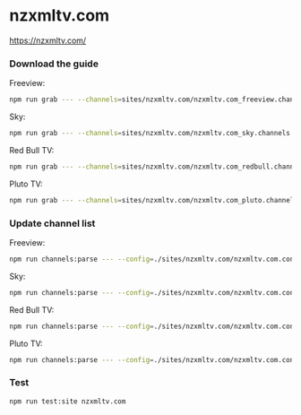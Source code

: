 # nzxmltv.com

https://nzxmltv.com/

### Download the guide

Freeview:

```sh
npm run grab --- --channels=sites/nzxmltv.com/nzxmltv.com_freeview.channels.xml
```

Sky:

```sh
npm run grab --- --channels=sites/nzxmltv.com/nzxmltv.com_sky.channels.xml
```

Red Bull TV:

```sh
npm run grab --- --channels=sites/nzxmltv.com/nzxmltv.com_redbull.channels.xml
```

Pluto TV:

```sh
npm run grab --- --channels=sites/nzxmltv.com/nzxmltv.com_pluto.channels.xml
```

### Update channel list

Freeview:

```sh
npm run channels:parse --- --config=./sites/nzxmltv.com/nzxmltv.com.config.js --output=./sites/nzxmltv.com/nzxmltv.com_freeview.channels.xml --set=provider:freeview
```

Sky:

```sh
npm run channels:parse --- --config=./sites/nzxmltv.com/nzxmltv.com.config.js --output=./sites/nzxmltv.com/nzxmltv.com_sky.channels.xml --set=provider:sky
```

Red Bull TV:

```sh
npm run channels:parse --- --config=./sites/nzxmltv.com/nzxmltv.com.config.js --output=./sites/nzxmltv.com/nzxmltv.com_redbull.channels.xml --set=provider:redbull
```

Pluto TV:

```sh
npm run channels:parse --- --config=./sites/nzxmltv.com/nzxmltv.com.config.js --output=./sites/nzxmltv.com/nzxmltv.com_pluto.channels.xml --set=provider:pluto
```

### Test

```sh
npm run test:site nzxmltv.com
```

